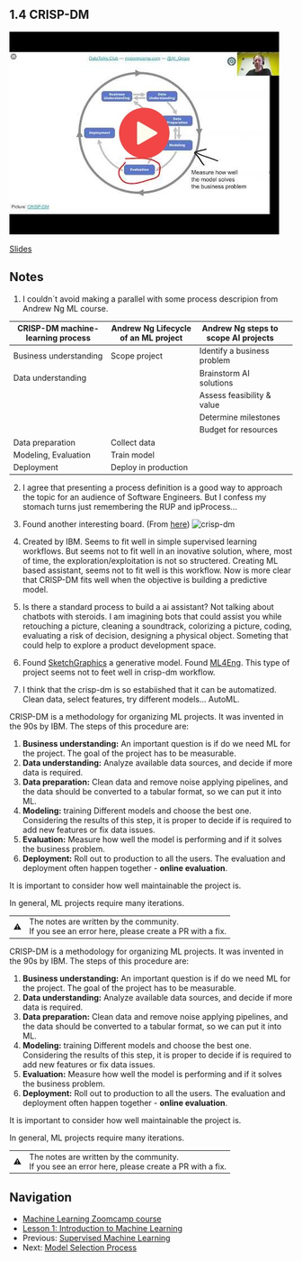 ## 1.4 CRISP-DM

<a href="https://www.youtube.com/watch?v=dCa3JvmJbr0"><img src="images/thumbnail-1-04.jpg"></a>

[Slides](https://www.slideshare.net/AlexeyGrigorev/ml-zoomcamp-14-crispdm)


## Notes
1. I couldn´t avoid making a parallel with some process descripion from Andrew Ng ML course.

| CRISP-DM machine-learning process | Andrew Ng Lifecycle of an ML project | Andrew Ng steps to scope AI projects |   |
|-----------------------------------|--------------------------------------|--------------------------------------|---|
| Business understanding            | Scope project                        | Identify a business problem          |   |
| Data understanding                |                                      | Brainstorm AI solutions              |   |
|                                   |                                      | Assess feasibility & value           |   |
|                                   |                                      | Determine milestones                 |   |
|                                   |                                      | Budget for resources                 |   |
| Data preparation                  | Collect data                         |                                      |   |
| Modeling, Evaluation              | Train model                          |                                      |   |
| Deployment                        | Deploy in production                 |                                      |   |

2. I agree that presenting a process definition is a good way to approach the topic for an audience of Software Engineers. But I confess my stomach turns just remembering the RUP and ipProcess...

3. Found another interesting board. (From [here](https://blog.grancursosonline.com.br/processo-de-mineracao-de-dados-com-crisp-dm/))
![crisp-dm](https://blog-static.infra.grancursosonline.com.br/wp-content/uploads/2020/11/13011928/tabela.png)

4. Created by IBM. Seems to fit well in simple supervised learning workflows. But seems not to fit well in an inovative solution, where, most of time, the exploration/exploitation is not so structered. Creating ML based assistant, seems not to fit well is this workflow. Now is more clear that CRISP-DM fits well when the objective is building a predictive model.

5. Is there a standard process to build a ai assistant? Not talking about chatbots with steroids. I am imagining bots that could assist you while retouching a picture, cleaning a soundtrack, colorizing a picture, coding, evaluating a risk of decision, designing a physical object. Someting that could help to explore a product development space. 

6. Found [SketchGraphics](https://developer.nvidia.com/blog/ai-helps-predict-and-sketch-computer-aided-design-models/) a generative model. Found [ML4Eng](https://ml4eng.github.io/). This type of project seems not to feet well in crisp-dm workflow.

7. I think that the crisp-dm is so estabiished that it can be automatized. Clean data, select features, try different models... AutoML.

CRISP-DM is a methodology for organizing ML projects. It was invented in the 90s by IBM. The steps of this procedure are: 

1. **Business understanding:** An important question is if do we need ML for the project. The goal of the project has to be measurable. 
2. **Data understanding:** Analyze available data sources, and decide if more data is required. 
3. **Data preparation:** Clean data and remove noise applying pipelines, and the data should be converted to a tabular format, so we can put it into ML.
4. **Modeling:** training Different models and choose the best one. Considering the results of this step, it is proper to decide if is required to add new features or fix data issues. 
5. **Evaluation:** Measure how well the model is performing and if it solves the business problem. 
6. **Deployment:** Roll out to production to all the users. The evaluation and deployment often happen together - **online evaluation**. 

It is important to consider how well maintainable the project is.
  
In general, ML projects require many iterations. 

<table>
   <tr>
      <td>⚠️</td>
      <td>
         The notes are written by the community. <br>
         If you see an error here, please create a PR with a fix.
      </td>
   </tr>
</table>

CRISP-DM is a methodology for organizing ML projects. It was invented in the 90s by IBM. The steps of this procedure are: 

1. **Business understanding:** An important question is if do we need ML for the project. The goal of the project has to be measurable. 
2. **Data understanding:** Analyze available data sources, and decide if more data is required. 
3. **Data preparation:** Clean data and remove noise applying pipelines, and the data should be converted to a tabular format, so we can put it into ML.
4. **Modeling:** training Different models and choose the best one. Considering the results of this step, it is proper to decide if is required to add new features or fix data issues. 
5. **Evaluation:** Measure how well the model is performing and if it solves the business problem. 
6. **Deployment:** Roll out to production to all the users. The evaluation and deployment often happen together - **online evaluation**. 

It is important to consider how well maintainable the project is.
  
In general, ML projects require many iterations. 

<table>
   <tr>
      <td>⚠️</td>
      <td>
         The notes are written by the community. <br>
         If you see an error here, please create a PR with a fix.
      </td>
   </tr>
</table>


## Navigation

* [Machine Learning Zoomcamp course](../)
* [Lesson 1: Introduction to Machine Learning](./)
* Previous: [Supervised Machine Learning](03-supervised-ml.md)
* Next: [Model Selection Process](05-model-selection.md)
